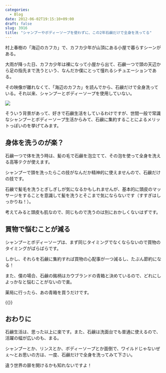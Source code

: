 ```yaml
---
categories:
  - Blog
date: 2012-06-02T19:15:10+09:00
draft: false
slug: 3916
title: "シャンプーやボディーソープを使わずに、この2年石鹸だけで全身を洗ってる"
---
```


村上春樹の「海辺のカフカ」で、カフカ少年が山頂にある小屋で暮らすシーンがある。

大雨が降った日、カフカ少年は裸になって小屋から出て、石鹸一つで頭の天辺から足の指先まで洗うという、なんだか僕にとって憧れるシチュエーションである。

その映像が離れなくて、「海辺のカフカ」を読んでから、石鹸だけで全身洗っている。それ以来、シャンプーとボディーソープを使用していない。

![](/images/2012/06/3916_1.jpg)

そういう背景があって、好きで石鹸生活をしているわけですが、世間一般で常識なシャンプーとボディーソープ生活からみて、石鹸に集約することによるメリットっぽいのを挙げてみます。

## 身体を洗うのが楽？

石鹸一つで体を洗う時は、髪の毛で石鹸を泡立てて、その泡を使って全身を洗える高等テクが使えます。

シャンプーで頭を洗ったらこの技がなんだか精神的に使えませんので、石鹸だけの技です。

石鹸で髪毛を洗うとぎしぎしが気になるかもしれませんが、基本的に頭皮のマッサージをすることを意識して髪を洗うとそこまで気にならないです（すすぎはしっかりね！）。

考えてみると頭皮も肌なので、同じもので洗うのは別におかしくないはずです。

## 買物で悩むことが減る

シャンプーとボディーソープは、まず同じタイミングでなくならないので買物のタイミングがばらばらです。

しかし、それらを石鹸に集約すれば買物の心配事が一つ減るし、たぶん節約になる！

また、僕の場合、石鹸の銘柄はカウブランドの青箱と決めているので、どれにしよっかなと悩むことがないので楽。

薬局に行ったら、あの青箱を買うだけです。

{{<amazon id="B000FQN8AI" title="カウブランド石鹸 青箱バスサイズ135g*6個" src="https://ecx.images-amazon.com/images/I/31nZ-lFtEML._SL160_.jpg">}}

## おわりに

石鹸生活は、思った以上に楽です。また、石鹸は洗面台でも普通に使えるので、活躍の幅が広いのも、まる。

シャンプーとか、リンスとか、ボディーソープとか面倒で、ワイルドじゃないぜぇ〜とお思いの方は、一度、石鹸だけで全身を洗ってみて下さい。

違う世界の扉を開けるかも知れないですよ！
